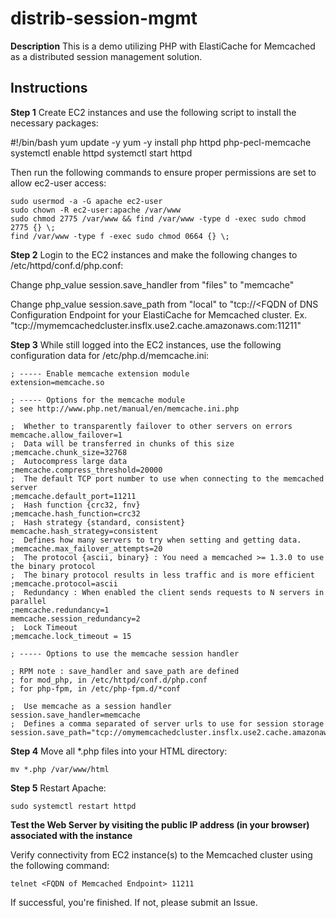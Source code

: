 # distrib-session-mgmt

**Description**
This is a demo utilizing PHP with ElastiCache for Memcached as a distributed session management solution. 
## Instructions
**Step 1**
Create EC2 instances and use the following script to install the necessary packages:

#!/bin/bash
yum update -y 
yum -y install php httpd php-pecl-memcache
systemctl enable httpd
systemctl start httpd

Then run the following commands to ensure proper permissions are set to allow ec2-user access:

```
sudo usermod -a -G apache ec2-user
sudo chown -R ec2-user:apache /var/www
sudo chmod 2775 /var/www && find /var/www -type d -exec sudo chmod 2775 {} \;
find /var/www -type f -exec sudo chmod 0664 {} \;
```

**Step 2**
Login to the EC2 instances and make the following changes to /etc/httpd/conf.d/php.conf:

Change php_value session.save_handler from "files" to "memcache"

Change php_value session.save_path from "local" to "tcp://<FQDN of DNS Configuration Endpoint for your ElastiCache for Memcached cluster. Ex. "tcp://mymemcachedcluster.insflx.use2.cache.amazonaws.com:11211"

**Step 3**
While still logged into the EC2 instances, use the following configuration data for /etc/php.d/memcache.ini:

    ; ----- Enable memcache extension module
    extension=memcache.so
    
    ; ----- Options for the memcache module
    ; see http://www.php.net/manual/en/memcache.ini.php
    
    ;  Whether to transparently failover to other servers on errors
    memcache.allow_failover=1
    ;  Data will be transferred in chunks of this size
    ;memcache.chunk_size=32768
    ;  Autocompress large data
    ;memcache.compress_threshold=20000
    ;  The default TCP port number to use when connecting to the memcached server
    ;memcache.default_port=11211
    ;  Hash function {crc32, fnv}
    ;memcache.hash_function=crc32
    ;  Hash strategy {standard, consistent}
    memcache.hash_strategy=consistent
    ;  Defines how many servers to try when setting and getting data.
    ;memcache.max_failover_attempts=20
    ;  The protocol {ascii, binary} : You need a memcached >= 1.3.0 to use the binary protocol
    ;  The binary protocol results in less traffic and is more efficient
    ;memcache.protocol=ascii
    ;  Redundancy : When enabled the client sends requests to N servers in parallel
    ;memcache.redundancy=1
    memcache.session_redundancy=2
    ;  Lock Timeout
    ;memcache.lock_timeout = 15
    
    ; ----- Options to use the memcache session handler
    
    ; RPM note : save_handler and save_path are defined
    ; for mod_php, in /etc/httpd/conf.d/php.conf
    ; for php-fpm, in /etc/php-fpm.d/*conf
    
    ;  Use memcache as a session handler
    session.save_handler=memcache
    ;  Defines a comma separated of server urls to use for session storage
    session.save_path="tcp://omymemcachedcluster.insflx.use2.cache.amazonaws.com:11211persistent=1&weight=1&timeout=1&retry_interval=15"

**Step 4**
Move all *.php files into your HTML directory:

    mv *.php /var/www/html

**Step 5**
Restart Apache:

    sudo systemctl restart httpd

**Test the Web Server by visiting the public IP address (in your browser) associated with the instance**

Verify connectivity from EC2 instance(s) to the Memcached cluster using the following command:

    telnet <FQDN of Memcached Endpoint> 11211

If successful, you're finished. If not, please submit an Issue.
